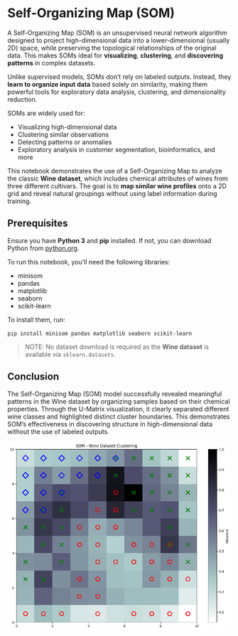 # Self-Organizing Map (SOM)

A Self-Organizing Map (SOM) is an unsupervised neural network algorithm designed to project high-dimensional data into a lower-dimensional (usually 2D) space, while preserving the topological relationships of the original data. This makes SOMs ideal for **visualizing**, **clustering**, and **discovering patterns** in complex datasets.

Unlike supervised models, SOMs don’t rely on labeled outputs. Instead, they **learn to organize input data** based solely on similarity, making them powerful tools for exploratory data analysis, clustering, and dimensionality reduction.

SOMs are widely used for:
- Visualizing high-dimensional data
- Clustering similar observations
- Detecting patterns or anomalies
- Exploratory analysis in customer segmentation, bioinformatics, and more

This notebook demonstrates the use of a Self-Organizing Map to analyze the classic **Wine dataset**, which includes chemical attributes of wines from three different cultivars. The goal is to **map similar wine profiles** onto a 2D grid and reveal natural groupings without using label information during training.

## Prerequisites

Ensure you have **Python 3** and **pip** installed. If not, you can download Python from [python.org](https://www.python.org/).

To run this notebook, you'll need the following libraries:
- minisom
- pandas
- matplotlib
- seaborn
- scikit-learn

To install them, run:
```
pip install minisom pandas matplotlib seaborn scikit-learn
```
> NOTE: No dataset download is required as the **Wine dataset** is available via `sklearn.datasets`.

## Conclusion

The Self-Organizing Map (SOM) model successfully revealed meaningful patterns in the Wine dataset by organizing samples based on their chemical properties. Through the U-Matrix visualization, it clearly separated different wine classes and highlighted distinct cluster boundaries. This demonstrates SOM’s effectiveness in discovering structure in high-dimensional data without the use of labeled outputs.

![SOM U-Matrix](result/u-matrix.png)
